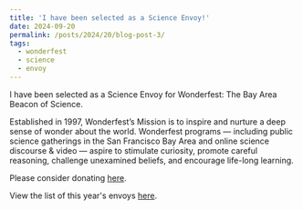 ```yaml
---
title: 'I have been selected as a Science Envoy!'
date: 2024-09-20
permalink: /posts/2024/20/blog-post-3/
tags:
  - wonderfest
  - science
  - envoy
---
```


I have been selected as a Science Envoy for Wonderfest: The Bay Area Beacon of Science.

Established in 1997, Wonderfest’s Mission is to inspire and nurture a deep sense of wonder about the world. Wonderfest programs — including public science gatherings in the San Francisco Bay Area and online science discourse & video — aspire to stimulate curiosity, promote careful reasoning, challenge unexamined beliefs, and encourage life-long learning.

Please consider donating [here](https://wonderfest.org/donate/).

View the list of this year's envoys [here](https://wonderfest.org/science-envoy/).